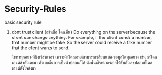 # Security-Rules
basic security rule

1. dont trust client (อย่าเชื่อ ไคลเอ็น)
   Do everything on the server because the client can change anything. For example, if the client sends a number, that number might be fake. So the server could receive a fake number that the client wants to send.
   
   ให้ทำทุกอย่างที่ฝั่งเซิร์ฟเวอร์ เพราะฝั่งไคลเอนต์สามารถเปลี่ยนแปลงข้อมูลได้ทุกอย่าง เช่น ถ้าไคลเอนต์ส่งตัวเลขมา ตัวเลขนั้นอาจเป็นตัวปลอมก็ได้ ดังนั้นเซิร์ฟเวอร์อาจได้รับตัวเลขปลอมที่ไคลเอนต์ตั้งใจส่งมา
